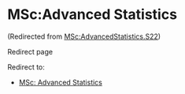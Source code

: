






MSc:Advanced Statistics
=======================



(Redirected from [MSc:AdvancedStatistics.S22](/index.php?title=MSc:AdvancedStatistics.S22&redirect=no "MSc:AdvancedStatistics.S22"))  

Redirect page


Redirect to:

* [MSc: Advanced Statistics](/index.php/MSc:_Advanced_Statistics "MSc: Advanced Statistics")









